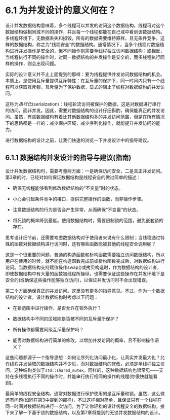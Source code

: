 # 6.1 为并发设计的意义何在？ 

设计并发数据结构意味着，多个线程可以并发的访问这个数据结构，线程可对这个数据结构做相同或不同的操作，并且每一个线程都能在自己域中看到该数据结构。多线程环境下，无数据丢失和损毁，所有的数据需要维持原样，且无条件竞争。这样的数据结构，称之为“线程安全”的数据结构。通常情况下，当多个线程对数据结构进行并发操作是安全的，但不同操作则需要单线程独立访问数据结构；或相反，当线程执行不同的操作时，对同一数据结构的并发操作是安全的，而多线程执行同样的操作，则会出现问题。

实际的设计意义并不止上面提到的那样：要为线程提供并发访问数据结构的机会。本质上，是使用互斥量提供互斥特性：在互斥量的保护下，同一时间内只有一个线程可以获取互斥锁。互斥量为了保护数据，显式的阻止了线程对数据结构的并发访问。

这称为*串行化*(serialzation)：线程轮流访问被保护的数据。这是对数据进行串行的访问，而非并发。因此，需要对数据结构的设计仔细斟酌，确保能真正的并发访问。虽然，有些数据结构有着比其他数据结构多的并发访问范围，但是在所有情况下的思路都是一样的：减少保护区域，减少序列化操作，就能提升并发访问的能力。

进行数据结构的设计之前，让我们快速的浏览一下并发设计中的指导建议。

## 6.1.1 数据结构并发设计的指导与建议(指南)

设计并发数据结构时，需要考量两方面：一是确保访问安全，二是真正并发访问。第3章的时，已经对如何保证数据结构是线程安全的做过简单的描述：

- 确保无线程能够看到修改数据结构的“不变量”时的状态。

- 小心会引起条件竞争的接口，提供完整操作的函数，而非操作步骤。

- 注意数据结构的行为是否会产生异常，从而确保“不变量”的状态。

- 将死锁的概率降到最低。使用数据结构时，需要限制锁的范围，避免嵌套锁的存在。

思考设计细节前，还需要考虑数据结构对于使用者来说有什么限制；当线程通过特殊的函数对数据结构进行访问时，还有哪些函数能被其他的线程安全调用呢？

这是一个很重要的问题，普通的构造函数和析构函数需要独立访问数据结构，所以用户在使用的时候，就不能在构造函数完成前或析构函数完成后，对数据结构进行访问。当数据结构支持赋值操作swap()或拷贝构造时，作为数据结构的设计者，即使数据结构中有大量的函数被线程所操纵，也需要保证这些操作在并发环境下是安全的(或确保这些操作能够独立访问)，以保证并发访问时不会出现错误。

第二个方面确保真正的并发访问。这里没有更多的指导意见。不过，作为一个数据结构的设计者，设计数据结构时考虑以下问题：

- 在锁范围中进行操作，是否允许在锁外执行？

- 数据结构中不同的区域能是否被不同的互斥量所保护？

- 所有操作都需要同级互斥量保护吗？

- 能否对数据结构进行简单的修改，以增加并发访问的概率，且不影响操作语义？

这些问题都源于一个指导思想：如何让序列化访问最小化，让真实并发最大化？允许线程并发读取的数据结构并不少见，而对数据结构的修改，必须是单线程独立访问，这种结构类似于`std::shared_mutex`。同样的，这种数据结构也很常见——支持在多线程执行不同的操作时，并能串行执行相同的操作的线程(你很快就能看到)。

最简单的线程安全结构，通常对数据进行保护使用的是互斥量和锁。虽然，这么做还有问题(如同在第3中提到的那样)，不过这样相对简单，且保证只有一个线程在同一时间对数据结构进行一次访问。为了让你轻松的设计线程安全的数据结构，接下来了解一下基于锁的数据结构，以及第7章将提到的无锁并发数据结构的设计。

